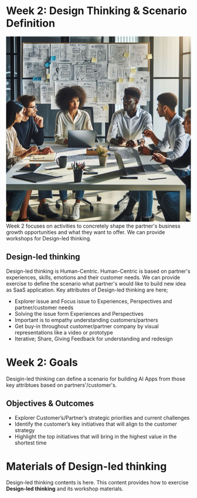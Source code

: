 # Week 2: Design Thinking & Scenario Definition
![alt text](image.png)
Week 2 focuses on activities to concretely shape the partner's business growth opportunities and what they want to offer. We can provide workshops for Design-led thinking.

## Design-led thinking
Design-led thinking is Human-Centric. Human-Centric is based on partner's experiences, skills, emotions and their customer needs. We can provide exercise to define the scenario what partner's would like to build new idea as SaaS application. Key attributes of Design-led thinking are here;
  - Explorer issue and Focus issue to Experiences, Perspectives and partner/customer needs
  - Solving the issue form Experiences and Perspectives
  - Important is to empathy understanding customers/partners
  - Get buy-in throughout customer/partner company by visual representations like a video or prototype
  - Iterative; Share, Giving Feedback for understanding and redesign

# Week 2: Goals
Desigin-led thinking can define a scenario for building AI Apps from those key attribtues based on partners'/customer's.
## Objectives & Outcomes
- Explorer Customer’s/Partner’s strategic priorities and current challenges
- Identify the customer’s key initiatives that will align to the customer strategy
- Highlight the top initiatives that will bring in the highest value in the shortest time
  
# Materials of Design-led thinking
Design-led thinking contents is here. This content provides how to exercise **Design-led thinking** and its workshop materials. 
